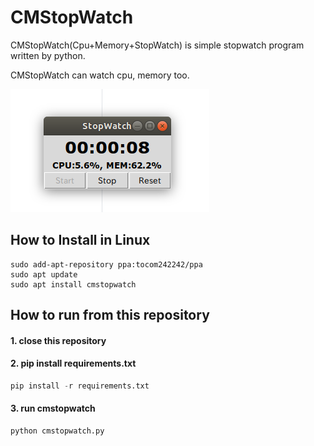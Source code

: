 # CMStopWatch

CMStopWatch(Cpu+Memory+StopWatch) is simple stopwatch program written by python.

CMStopWatch can watch cpu, memory too.

![image](https://github.com/tocom242242/cmstopwatch/blob/master/sample_image.png)



## How to Install in Linux

```
sudo add-apt-repository ppa:tocom242242/ppa
sudo apt update
sudo apt install cmstopwatch
```


## How to run from this repository

#### 1. close this repository

#### 2. pip install requirements.txt

```python
pip install -r requirements.txt
```
#### 3. run cmstopwatch

```
python cmstopwatch.py
```
